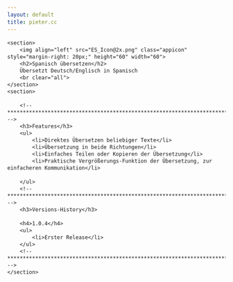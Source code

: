 ```yaml
---
layout: default
title: pieter.cc
---
```


<div id="content">

	<section>
		<img align="left" src="ES_Icon@2x.png" class="appicon" style="margin-right: 20px;" height="60" width="60">
		<h2>Spanisch übersetzen</h2>
		Übersetzt Deutsch/Englisch in Spanisch
		<br clear="all">
	</section>
	<section>

		<!-- ***************************************************************************** -->
		<h3>Features</h3>
		<ul>
			<li>Direktes Übersetzen beliebiger Texte</li>
			<li>Übersetzung in beide Richtungen</li>
			<li>Einfaches Teilen oder Kopieren der Übersetzung</li>
			<li>Praktische Vergrößerungs-Funktion der Übersetzung, zur einfacheren Kommunikation</li>

		</ul>
		<!-- ***************************************************************************** -->
		<h3>Versions-History</h3>

        <h4>1.0.4</h4>
        <ul>
			<li>Erster Release</li>
		</ul>
		<!-- ***************************************************************************** -->
	</section>
</div>
